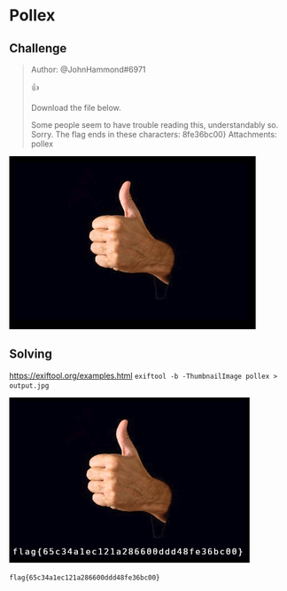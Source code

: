 # Pollex

## Challenge
>Author: @JohnHammond#6971
>
>👍
>
>Download the file below.
>
>Some people seem to have trouble reading this, understandably so. Sorry. The flag ends in these characters: 8fe36bc00}
>Attachments: pollex

![challenge](original.png)

## Solving
https://exiftool.org/examples.html
`exiftool -b -ThumbnailImage pollex > output.jpg`

![flag](flag.png)

`flag{65c34a1ec121a286600ddd48fe36bc00}`
